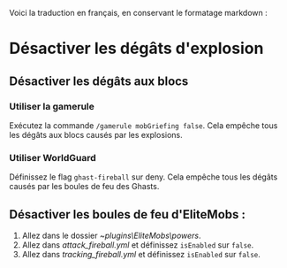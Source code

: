 Voici la traduction en français, en conservant le formatage markdown :

# Désactiver les dégâts d'explosion

## Désactiver les dégâts aux blocs

### Utiliser la gamerule

Exécutez la commande `/gamerule mobGriefing false`. Cela empêche tous les dégâts aux blocs causés par les explosions.

### Utiliser WorldGuard

Définissez le flag `ghast-fireball` sur deny. Cela empêche tous les dégâts causés par les boules de feu des Ghasts.

## Désactiver les boules de feu d'EliteMobs :

1.  Allez dans le dossier *~plugins\EliteMobs\powers*.
2.  Allez dans *attack_fireball.yml* et définissez `isEnabled` sur `false`.
3.  Allez dans *tracking_fireball.yml* et définissez `isEnabled` sur `false`.